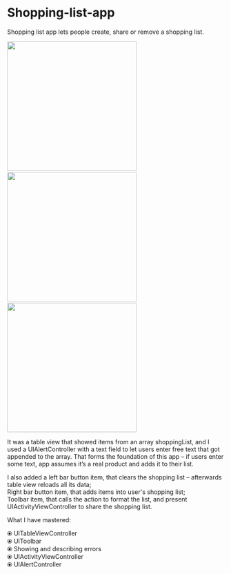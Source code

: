 # Shopping-list-app

Shopping list app lets people create, share or remove a shopping list.     

<img src = "https://github.com/ZhanabekZ/Shopping-list-app/assets/88929831/2963ad02-139f-4ced-99f0-25318f636126" width="300px">
&nbsp &nbsp 
<img src = "https://github.com/ZhanabekZ/Shopping-list-app/assets/88929831/7854013d-e0c4-4844-8bc3-b43789beb0a5" width="300px">
&nbsp &nbsp
<img src = "https://github.com/ZhanabekZ/Shopping-list-app/assets/88929831/6fcebf80-3295-439c-9715-194714de22a3" width="300px">

It was a table view that showed items from an array shoppingList, and I used a UIAlertController with a text field to let users enter free text that got appended to the array. That forms the foundation of this app – if users enter some text, app assumes it’s a real product and adds it to their list.

I also added a left bar button item, that clears the shopping list – afterwards table view reloads all its data;         
Right bar button item, that adds items into user's shopping list;           
Toolbar item, that calls the action to format the list, and present UIActivityViewController to share the shopping list.

What I have mastered:

⦿ UITableViewController     
⦿ UIToolbar      
⦿ Showing and describing errors       
⦿ UIActivityViewController         
⦿ UIAlertController          
